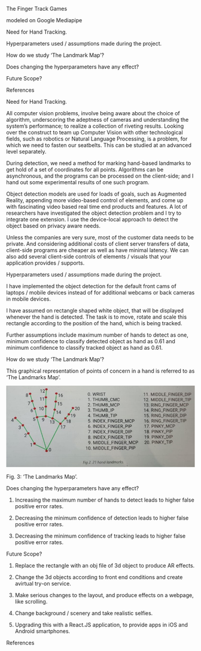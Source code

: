 The Finger Track Games

modeled on Google Mediapipe


Need for Hand Tracking.

Hyperparameters used / assumptions made during the project.

How do we study ‘The Landmark Map’?

Does changing the hyperparameters have any effect?

Future Scope?

References


Need for Hand Tracking.


All computer vision problems, involve being aware about the choice of algorithm, underscoring the adeptness of cameras and understanding the system’s performance; to realize a collection of riveting results. Looking over the construct to team up Computer Vision with other technological fields, such as robotics or Natural Language Processing, is a problem, for which we need to fasten our seatbelts. This can be studied at an advanced level separately.

During detection, we need a method for marking hand-based landmarks to get hold of a set of coordinates for all points. Algorithms can be asynchronous, and the programs can be processed on the client-side; and I hand out some experimental results of one such program.

Object detection models are used for loads of goals, such as Augmented Reality, appending more video-based control of elements, and come up with fascinating video based real time end products and features. A lot of researchers have investigated the object detection problem and I try to integrate one extension. I use the device-local approach to detect the object based on privacy aware needs.

Unless the companies are very sure, most of the customer data needs to be private. And considering additional costs of client server transfers of data, client-side programs are cheaper as well as have minimal latency. We can also add several client-side controls of elements / visuals that your application provides / supports.


Hyperparameters used / assumptions made during the project.


I have implemented the object detection for the default front cams of laptops / mobile devices instead of for additional webcams or back cameras in mobile devices.

I have assumed on rectangle shaped white object, that will be displayed whenever the hand is detected. The task is to move, rotate and scale this rectangle according to the position of the hand, which is being tracked.

Further assumptions include maximum number of hands to detect as one, minimum confidence to classify detected object as hand as 0.61 and minimum confidence to classify tracked object as hand as 0.61.


How do we study ‘The Landmark Map’?


This graphical representation of points of concern in a hand is referred to as ‘The Landmarks Map’.

![](images/landmarks_map.jpeg)
 
Fig. 3: ‘The Landmarks Map’.


Does changing the hyperparameters have any effect?


1. Increasing the maximum number of hands to detect leads to higher false positive error rates.

2. Decreasing the minimum confidence of detection leads to higher false positive error rates.

3. Decreasing the minimum confidence of tracking leads to higher false positive error rates.


Future Scope?


1. Replace the rectangle with an obj file of 3d object to produce AR effects.

2. Change the 3d objects according to front end conditions and create avirtual try-on service.

3. Make serious changes to the layout, and produce effects on a webpage, like scrolling.

4. Change background / scenery and take realistic selfies.

5. Upgrading this with a React.JS application, to provide apps in iOS and Android smartphones.


References


